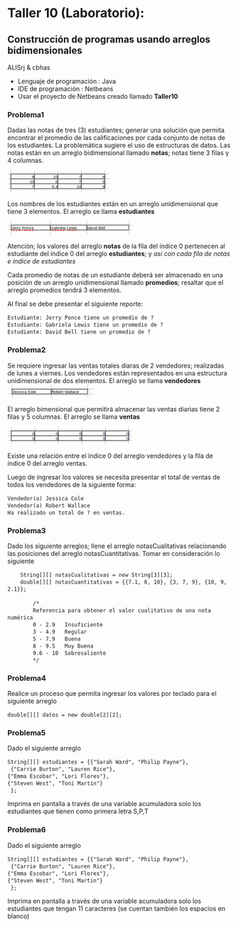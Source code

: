 # Taller 10 (Laboratorio): 
## Construcción de programas usando arreglos bidimensionales

ALISrj & cbhas

* Lenguaje de programación : Java
* IDE de programación : Netbeans
* Usar el proyecto de Netbeans creado llamado **Taller10**

### Problema1

Dadas las notas de tres (3) estudiantes; generar una solución que permita encontrar el promedio de las calificaciones por cada conjunto de notas de los estudiantes.
La problemática sugiere el uso de estructuras de datos.
Las notas están en un arreglo bidimensional llamado **notas**; notas tiene 3 filas y 4 columnas. 

![](https://raw.githubusercontent.com/IntroProgramacion-P-Oct20-Feb21/taller9/main/images/taller09-03-1.png) 


Los nombres de los estudiantes están en un arreglo unidimensional que tiene 3 elementos. El arreglo se llama **estudiantes**

![](https://raw.githubusercontent.com/IntroProgramacion-P-Oct20-Feb21/taller9/main/images/taller09-03-2.png)

Atención; los valores del arreglo **notas**  de la fila del índice 0 pertenecen al estudiante del índice 0 del arreglo **estudiantes**; y *así con cada fila de notas e índice de estudiantes*

Cada promedio de notas de un estudiante deberá ser almacenado en una posición de un arreglo unidimensional llamado **promedios**; resaltar que el arreglo promedios tendrá 3 elementos.

Al final se debe presentar el siguiente reporte:
```
Estudiante: Jerry Ponce tiene un promedio de ?
Estudiante: Gabriela Lewis tiene un promedio de ?
Estudiante: David Bell tiene un promedio de ?	
```

### Problema2

Se requiere ingresar las ventas totales diaras de 2 vendedores; realizadas de lunes a viernes.
Los vendedores están representados en una estructura unidimensional de dos elementos. El arreglo se llama **vendedores**
![](https://raw.githubusercontent.com/IntroProgramacion-P-Oct20-Feb21/taller9/main/images/taller09-04-2.png) 

El arreglo bimensional que permitirá almacenar las ventas diarias tiene 2 filas y 5 columnas. El arreglo se llama **ventas**

![](https://raw.githubusercontent.com/IntroProgramacion-P-Oct20-Feb21/taller9/main/images/taller09-04-1.png) 

Existe una relación entre el índice 0 del arreglo vendedores y la fila de índice 0 del arreglo ventas.

Luego de ingresar los valores se necesita presentar el total de ventas de todos los vendedores de la siguiente forma:
```
Vendedor(a) Jessica Cole	
Vendedor(a) Robert Wallace
Ha realizado un total de ? en ventas.
```

### Problema3
Dado los siguiente arreglos; llene el arreglo notasCualitativas relacionando las posiciones del arreglo notasCuantitativas. Tomar en consideración lo siguiente
```
	String[][] notasCualitativas = new String[3][3];
	double[][] notasCuantitativas = {{7.1, 8, 10}, {3, 7, 9}, {10, 9, 2.1}};
        
        /*
        Referencia para obtener el valor cualitativo de una nota numérica
        0 - 2.9   Insuficiente
        3 - 4.9   Regular
        5 - 7.9   Buena
        8 - 9.5   Muy Buena
        9.6 - 10  Sobresaliente  
        */
```

### Problema4
Realice un proceso que permita ingresar los valores por teclado para el siguiente arreglo

```
double[][] datos = new double[2][2];
```

### Problema5
Dado el siguiente arreglo

```
String[][] estudiantes = {{"Sarah Ward", "Philip Payne"},
 {"Carrie Burton", "Lauren Rice"},
{"Emma Escobar", "Lori Flores"},
{"Steven West", "Toni Martin"}
 };
```
Imprima en pantalla a través de una variable acumuladora  solo los estudiantes que tienen como primera letra S,P,T

### Problema6
Dado el siguiente arreglo

```
String[][] estudiantes = {{"Sarah Ward", "Philip Payne"},
 {"Carrie Burton", "Lauren Rice"},
{"Emma Escobar", "Lori Flores"},
{"Steven West", "Toni Martin"}
 };
```
Imprima en pantalla a través de una variable acumuladora  solo los estudiantes que tengan 11 caracteres (se cuentan también los espacios en blanco)
